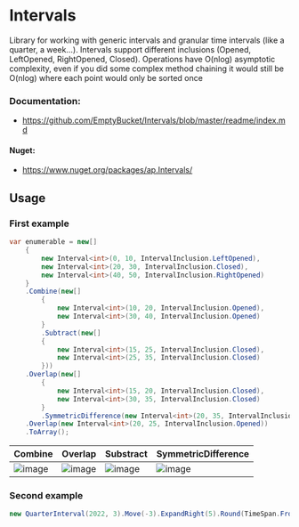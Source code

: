 # Intervals
Library for working with generic intervals and granular time intervals (like a quarter, a week...). Intervals support different inclusions (Opened, LeftOpened, RightOpened, Closed). Operations have O(nlog) asymptotic complexity, even if you did some complex method chaining it would still be O(nlog) where each point would only be sorted once
### Documentation: 
* https://github.com/EmptyBucket/Intervals/blob/master/readme/index.md
#### Nuget:
* https://www.nuget.org/packages/ap.Intervals/
## Usage
### First example
```csharp
var enumerable = new[]
    {
        new Interval<int>(0, 10, IntervalInclusion.LeftOpened),
        new Interval<int>(20, 30, IntervalInclusion.Closed),
        new Interval<int>(40, 50, IntervalInclusion.RightOpened)
    }
    .Combine(new[]
        {
            new Interval<int>(10, 20, IntervalInclusion.Opened),
            new Interval<int>(30, 40, IntervalInclusion.Opened)
        }
        .Subtract(new[]
        {
            new Interval<int>(15, 25, IntervalInclusion.Closed),
            new Interval<int>(25, 35, IntervalInclusion.Closed)
        }))
    .Overlap(new[]
        {
            new Interval<int>(15, 20, IntervalInclusion.Closed),
            new Interval<int>(30, 35, IntervalInclusion.Closed)
        }
        .SymmetricDifference(new Interval<int>(20, 35, IntervalInclusion.Opened)))
    .Overlap(new Interval<int>(20, 25, IntervalInclusion.Opened))
    .ToArray();
```
| Combine | Overlap | Substract | SymmetricDifference |
| --- | --- | --- | --- |
| ![image](https://user-images.githubusercontent.com/8377311/170842990-f7fa9a86-93cb-4904-b0c1-d44e6402b9e8.png) | ![image](https://user-images.githubusercontent.com/8377311/170842996-4eeb830e-cb43-4403-9d0e-f3f6935c030c.png) | ![image](https://user-images.githubusercontent.com/8377311/170843001-518e926a-ff64-46cb-b88e-a12436ef43b0.png) | ![image](https://user-images.githubusercontent.com/8377311/170843011-a271a586-d46a-4dba-8648-40b91332d630.png) |

### Second example
```csharp
new QuarterInterval(2022, 3).Move(-3).ExpandRight(5).Round(TimeSpan.FromHours(3)).SplitByMonths(2);
```
